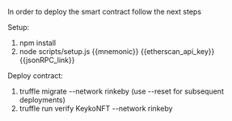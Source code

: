 In order to deploy the smart contract follow the next steps

Setup:
1. npm install
2. node scripts/setup.js {{mnemonic}} {{etherscan_api_key}} {{jsonRPC_link}}

Deploy contract:
1. truffle migrate --network rinkeby  (use --reset for subsequent deployments)
2. truffle run verify KeykoNFT --network rinkeby

